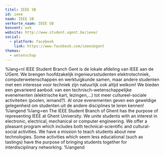 ```yaml
---
titel: IEEE SB
id: ieee
naam: IEEE SB
verkorte_naam: IEEE SB
konvent: wvk
website: http://www.student.ugent.be/ieee/
social: 
  - platform: facebook
    link: https://www.facebook.com/ieeesbgent
themas:
  - wetenschap
---
```


%lang=nl 
IEEE Student Branch Gent is de lokale afdeling van IEEE aan de UGent. We brengen hoofdzakelijk ingenieursstudenten elektrotechniek, computerwetenschappen en werktuigkunde samen, maar andere studenten met een interesse voor techniek zijn natuurlijk ook altijd welkom! We bieden een gevarieerd aanbod: van een technisch-wetenschappelijke evenementen (elektrische kart, lezingen,…) tot meer cultureel-sociale activiteiten (poolen, iemand?). Al onze evenementen geven een geweldige gelegenheid om studenten uit de andere disciplines te leren kennen! 
%langend 
%lang=en 
The IEEE Student Branch of Ghent has the purpose of representing IEEE at Ghent University. We unite students with an interest in electronic, electrical, mechanical or computer engineering. We offer a pleasant program which includes both technical-scientific and cultural-social activities. We have a mission to teach students about new technologies. Some activities which seem less educational (such as tastings) have the purpose of bringing students together for interdisciplinary networking. 
%langend
